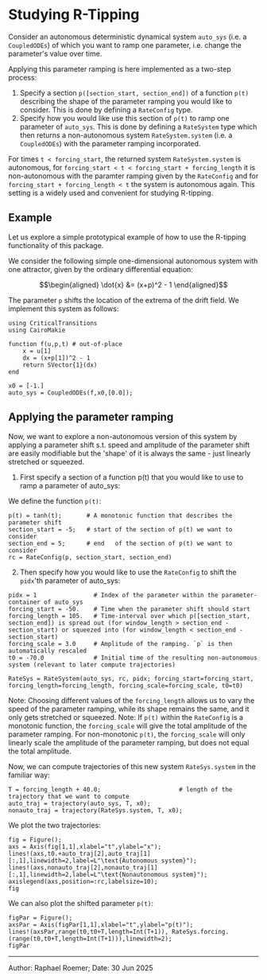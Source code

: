 # Studying R-Tipping

Consider an autonomous deterministic dynamical system `auto_sys` (i.e. a `CoupledODEs`) of which you want to ramp one parameter, i.e. change the parameter's value over time. 

Applying this parameter ramping is here implemented as a two-step process:
1) Specify a section ``p([section_start, section_end])`` of a function ``p(t)`` describing the shape of the parameter ramping you would like to consider. This is done by defining a `RateConfig` type.
2) Specify how you would like use this section of ``p(t)`` to ramp one parameter of `auto_sys`. This is done by defining a `RateSystem` type which then returns a non-autonomous system `RateSystem.system` (i.e. a `CoupledODEs`) with the parameter ramping incorporated.

For times `t < forcing_start`, the returned system `RateSystem.system` is autonomous, for `forcing_start < t < forcing_start + forcing_length` it is non-autonomous with the paramter ramping given by the `RateConfig` and for `forcing_start + forcing_length < t` the system is autonomous again. This setting is a widely used and convenient for studying R-tipping.


## Example

Let us explore a simple prototypical example of how to use the R-tipping functionality of this package.

We consider the following simple one-dimensional autonomous system with one attractor, given by the ordinary differential equation:
```math
\begin{aligned}
    \dot{x} &= (x+p)^2 - 1
\end{aligned}
```
The parameter ``p`` shifts the location of the extrema of the drift field. 
We implement this system as follows:

```@example RateSystem
using CriticalTransitions
using CairoMakie

function f(u,p,t) # out-of-place
    x = u[1]
    dx = (x+p[1])^2 - 1
    return SVector{1}(dx)
end

x0 = [-1.]
auto_sys = CoupledODEs(f,x0,[0.0]);
```

## Applying the parameter ramping

Now, we want to explore a non-autonomous version of this system by applying a parameter shift s.t. speed and amplitude of the parameter shift are easily modifiable but the 'shape' of it is always the same - just linearly stretched or squeezed.

1) First specify a section of a function p(t) that you would like to use to ramp a parameter of auto_sys:

We define the function `p(t)`:
```@example RateSystem
p(t) = tanh(t);       # A monotonic function that describes the parameter shift
section_start = -5;   # start of the section of p(t) we want to consider
section_end = 5;      # end   of the section of p(t) we want to consider
rc = RateConfig(p, section_start, section_end)
```

2) Then specify how you would like to use the `RateConfig` to shift the `pidx`'th parameter of auto_sys:
```@example RateSystem
pidx = 1                # Index of the parameter within the parameter-container of auto_sys
forcing_start = -50.    # Time when the parameter shift should start
forcing_length = 105.   # Time-interval over which p([section_start, section_end]) is spread out (for window_length > section_end - section_start) or squeezed into (for window_length < section_end - section_start)
forcing_scale = 3.0     # Amplitude of the ramping. `p` is then automatically rescaled 
t0 = -70.0              # Initial time of the resulting non-autonomous system (relevant to later compute trajectories)

RateSys = RateSystem(auto_sys, rc, pidx; forcing_start=forcing_start, forcing_length=forcing_length, forcing_scale=forcing_scale, t0=t0)
```
Note: Choosing different values of the `forcing_length` allows us to vary the speed of the parameter ramping, while its shape remains the same, and it only gets stretched or squeezed.
Note: If `p(t)` within the `RateConfig` is a monotonic function, the `forcing_scale` will give the total amplitude of the parameter ramping. For non-monotonic `p(t)`, the `forcing_scale` will only linearly scale the amplitude of the parameter ramping, but does not equal the total amplitude.

Now, we can compute trajectories of this new system `RateSys.system` in the familiar way:
```@example RateSystem
T = forcing_length + 40.0;                      # length of the trajectory that we want to compute
auto_traj = trajectory(auto_sys, T, x0);   
nonauto_traj = trajectory(RateSys.system, T, x0);
```

We plot the two trajectories:
```@example RateSystem
fig = Figure(); 
axs = Axis(fig[1,1],xlabel="t",ylabel="x");
lines!(axs,t0.+auto_traj[2],auto_traj[1][:,1],linewidth=2,label=L"\text{Autonomous system}");
lines!(axs,nonauto_traj[2],nonauto_traj[1][:,1],linewidth=2,label=L"\text{Nonautonomous system}");
axislegend(axs,position=:rc,labelsize=10);
fig
```

We can also plot the shifted parameter `p(t)`:
```@example RateSystem
figPar = Figure(); 
axsPar = Axis(figPar[1,1],xlabel="t",ylabel="p(t)");
lines!(axsPar,range(t0,t0+T,length=Int(T+1)), RateSys.forcing.(range(t0,t0+T,length=Int(T+1))),linewidth=2);
figPar
```

-----
Author: Raphael Roemer; Date: 30 Jun 2025
